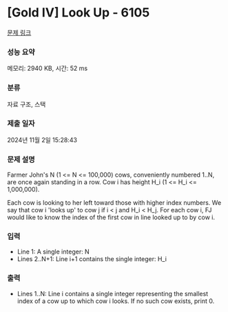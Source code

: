 # [Gold IV] Look Up - 6105 

[문제 링크](https://www.acmicpc.net/problem/6105) 

### 성능 요약

메모리: 2940 KB, 시간: 52 ms

### 분류

자료 구조, 스택

### 제출 일자

2024년 11월 2일 15:28:43

### 문제 설명

<p>Farmer John's N (1 <= N <= 100,000) cows, conveniently numbered 1..N, are once again standing in a row. Cow i has height H_i (1 <= H_i <= 1,000,000).</p>

<p>Each cow is looking to her left toward those with higher index numbers. We say that cow i 'looks up' to cow j if i < j and H_i < H_j. For each cow i, FJ would like to know the index of the first cow in line looked up to by cow i.</p>

### 입력 

 <ul>
	<li>Line 1: A single integer: N</li>
	<li>Lines 2..N+1: Line i+1 contains the single integer: H_i</li>
</ul>

<p> </p>

### 출력 

 <ul>
	<li>Lines 1..N: Line i contains a single integer representing the smallest index of a cow up to which cow i looks. If no such cow exists, print 0.</li>
</ul>

<p> </p>


